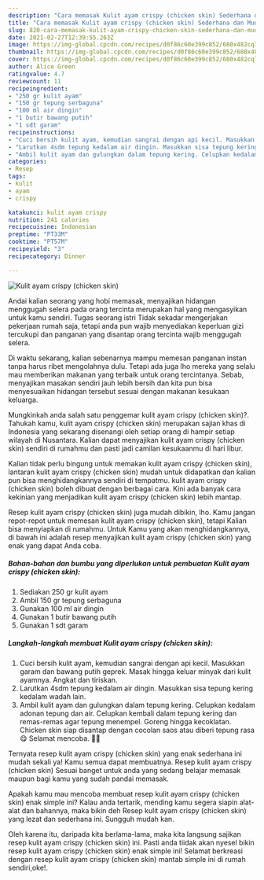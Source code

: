 ```yaml
---
description: "Cara memasak Kulit ayam crispy (chicken skin) Sederhana dan Mudah Dibuat"
title: "Cara memasak Kulit ayam crispy (chicken skin) Sederhana dan Mudah Dibuat"
slug: 820-cara-memasak-kulit-ayam-crispy-chicken-skin-sederhana-dan-mudah-dibuat
date: 2021-02-27T12:39:55.263Z
image: https://img-global.cpcdn.com/recipes/d0f86c60e399c852/680x482cq70/kulit-ayam-crispy-chicken-skin-foto-resep-utama.jpg
thumbnail: https://img-global.cpcdn.com/recipes/d0f86c60e399c852/680x482cq70/kulit-ayam-crispy-chicken-skin-foto-resep-utama.jpg
cover: https://img-global.cpcdn.com/recipes/d0f86c60e399c852/680x482cq70/kulit-ayam-crispy-chicken-skin-foto-resep-utama.jpg
author: Alice Green
ratingvalue: 4.7
reviewcount: 11
recipeingredient:
- "250 gr kulit ayam"
- "150 gr tepung serbaguna"
- "100 ml air dingin"
- "1 butir bawang putih"
- "1 sdt garam"
recipeinstructions:
- "Cuci bersih kulit ayam, kemudian sangrai dengan api kecil. Masukkan garam dan bawang putih geprek. Masak hingga keluar minyak dari kulit ayamnya. Angkat dan tiriskan."
- "Larutkan 4sdm tepung kedalam air dingin. Masukkan sisa tepung kering kedalam wadah lain."
- "Ambil kulit ayam dan gulungkan dalam tepung kering. Celupkan kedalam adonan tepung dan air. Celupkan kembali dalam tepung kering dan remas-remas agar tepung menempel. Goreng hingga kecoklatan. Chicken skin siap disantap dengan cocolan saos atau diberi tepung rasa 😋 Selamat mencoba. 🤗🤗"
categories:
- Resep
tags:
- kulit
- ayam
- crispy

katakunci: kulit ayam crispy 
nutrition: 241 calories
recipecuisine: Indonesian
preptime: "PT33M"
cooktime: "PT57M"
recipeyield: "3"
recipecategory: Dinner

---
```



![Kulit ayam crispy (chicken skin)](https://img-global.cpcdn.com/recipes/d0f86c60e399c852/680x482cq70/kulit-ayam-crispy-chicken-skin-foto-resep-utama.jpg)

Andai kalian seorang yang hobi memasak, menyajikan hidangan menggugah selera pada orang tercinta merupakan hal yang mengasyikan untuk kamu sendiri. Tugas seorang istri Tidak sekadar mengerjakan pekerjaan rumah saja, tetapi anda pun wajib menyediakan keperluan gizi tercukupi dan panganan yang disantap orang tercinta wajib menggugah selera.

Di waktu  sekarang, kalian sebenarnya mampu memesan panganan instan tanpa harus ribet mengolahnya dulu. Tetapi ada juga lho mereka yang selalu mau memberikan makanan yang terbaik untuk orang tercintanya. Sebab, menyajikan masakan sendiri jauh lebih bersih dan kita pun bisa menyesuaikan hidangan tersebut sesuai dengan makanan kesukaan keluarga. 



Mungkinkah anda salah satu penggemar kulit ayam crispy (chicken skin)?. Tahukah kamu, kulit ayam crispy (chicken skin) merupakan sajian khas di Indonesia yang sekarang disenangi oleh setiap orang di hampir setiap wilayah di Nusantara. Kalian dapat menyajikan kulit ayam crispy (chicken skin) sendiri di rumahmu dan pasti jadi camilan kesukaanmu di hari libur.

Kalian tidak perlu bingung untuk memakan kulit ayam crispy (chicken skin), lantaran kulit ayam crispy (chicken skin) mudah untuk didapatkan dan kalian pun bisa menghidangkannya sendiri di tempatmu. kulit ayam crispy (chicken skin) boleh dibuat dengan berbagai cara. Kini ada banyak cara kekinian yang menjadikan kulit ayam crispy (chicken skin) lebih mantap.

Resep kulit ayam crispy (chicken skin) juga mudah dibikin, lho. Kamu jangan repot-repot untuk memesan kulit ayam crispy (chicken skin), tetapi Kalian bisa menyiapkan di rumahmu. Untuk Kamu yang akan menghidangkannya, di bawah ini adalah resep menyajikan kulit ayam crispy (chicken skin) yang enak yang dapat Anda coba.

<!--inarticleads1-->

##### Bahan-bahan dan bumbu yang diperlukan untuk pembuatan Kulit ayam crispy (chicken skin):

1. Sediakan 250 gr kulit ayam
1. Ambil 150 gr tepung serbaguna
1. Gunakan 100 ml air dingin
1. Gunakan 1 butir bawang putih
1. Gunakan 1 sdt garam




<!--inarticleads2-->

##### Langkah-langkah membuat Kulit ayam crispy (chicken skin):

1. Cuci bersih kulit ayam, kemudian sangrai dengan api kecil. Masukkan garam dan bawang putih geprek. Masak hingga keluar minyak dari kulit ayamnya. Angkat dan tiriskan.
1. Larutkan 4sdm tepung kedalam air dingin. Masukkan sisa tepung kering kedalam wadah lain.
1. Ambil kulit ayam dan gulungkan dalam tepung kering. Celupkan kedalam adonan tepung dan air. Celupkan kembali dalam tepung kering dan remas-remas agar tepung menempel. Goreng hingga kecoklatan. Chicken skin siap disantap dengan cocolan saos atau diberi tepung rasa 😋 Selamat mencoba. 🤗🤗




Ternyata resep kulit ayam crispy (chicken skin) yang enak sederhana ini mudah sekali ya! Kamu semua dapat membuatnya. Resep kulit ayam crispy (chicken skin) Sesuai banget untuk anda yang sedang belajar memasak maupun bagi kamu yang sudah pandai memasak.

Apakah kamu mau mencoba membuat resep kulit ayam crispy (chicken skin) enak simple ini? Kalau anda tertarik, mending kamu segera siapin alat-alat dan bahannya, maka bikin deh Resep kulit ayam crispy (chicken skin) yang lezat dan sederhana ini. Sungguh mudah kan. 

Oleh karena itu, daripada kita berlama-lama, maka kita langsung sajikan resep kulit ayam crispy (chicken skin) ini. Pasti anda tiidak akan nyesel bikin resep kulit ayam crispy (chicken skin) enak simple ini! Selamat berkreasi dengan resep kulit ayam crispy (chicken skin) mantab simple ini di rumah sendiri,oke!.

